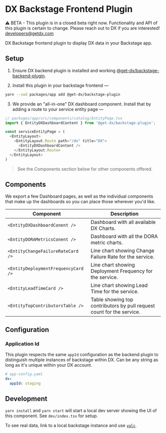 # DX Backstage Frontend Plugin

⚠️ BETA - This plugin is in a closed beta right now. Functionality and API of this plugin is certain to change. Please reach out to DX if you are interested! developers@getdx.com

DX Backstage frontend plugin to display DX data in your Backstage app.

## Setup

1. Ensure DX backend plugin is installed and working [@get-dx/backstage-backend-plugin](https://github.com/get-dx/backstage-backend-plugin).

2. Install this plugin in your backstage frontend —

```bash
yarn --cwd packages/app add @get-dx/backstage-plugin
```

3. We provide an "all-in-one" DX dashboard component. Install that by adding a route to your service
   entity page —

```ts
// packages/app/src/components/catalog/EntityPage.tsx
import { EntityDXDashboardContent } from '@get-dx/backstage-plugin';

const serviceEntityPage = (
  <EntityLayout>
    <EntityLayout.Route path="/dx" title="DX">
      <EntityDXDashboardContent />
    </EntityLayout.Route>
  </EntityLayout>
)
```

> See the Components section below for other components offered.

## Components

We export a few Dashboard pages, as well as the individual components that make up
the dashboards so you can place those wherever you'd like.

| Component                           | Description                                                           |
| ----------------------------------- | --------------------------------------------------------------------- |
| `<EntityDXDashboardConent />`       | Dashboard with all available DX Charts.                               |
| `<EntityDORAMetricsConent />`       | Dashboard with all the DORA metric charts.                            |
| `<EntityChangeFailureRateCard />`   | Line chart showing Change Failure Rate for the service.               |
| `<EntityDeploymentFrequencyCard />` | Line chart showing Deployment Frequency for the service.              |
| `<EntityLeadTimeCard />`            | Line chart showing Lead Time for the service.                         |
| `<EntityTopContributorsTable />`    | Table showing top contributors by pull request count for the service. |

## Configuration

### Application Id

This plugin respects the same `appId` configuration as the backend plugin to distinguish multiple instances of backstage within DX.
Can be any string as long as it's unique within your DX account.

```yaml
# app-config.yaml
dx:
  appId: staging
```

## Development

`yarn install` and `yarn start` will start a local dev server showing the UI of this component. See `dev/index.tsx` for setup.

To see real data, link to a local backstage instance and use [`yalc`](https://github.com/wclr/yalc).
